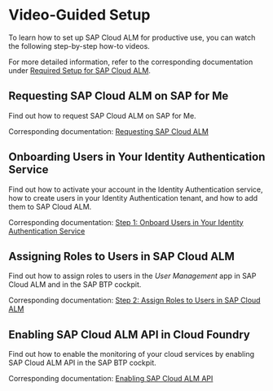 <!-- loiocd38b1f8e2494707b6a1368b39cc8767 -->

# Video-Guided Setup

To learn how to set up SAP Cloud ALM for productive use, you can watch the following step-by-step how-to videos.

For more detailed information, refer to the corresponding documentation under [Required Setup for SAP Cloud ALM](01_required_setup/required-setup-for-sap-cloud-alm-80b2c30.md).



<a name="loiocd38b1f8e2494707b6a1368b39cc8767__section_b31_2y3_bwb"/>

## Requesting SAP Cloud ALM on SAP for Me

Find out how to request SAP Cloud ALM on SAP for Me.

Corresponding documentation: [Requesting SAP Cloud ALM](requesting-sap-cloud-alm-2ba35e6.md)





<a name="loiocd38b1f8e2494707b6a1368b39cc8767__section_jx4_gfx_gqb"/>

## Onboarding Users in Your Identity Authentication Service

Find out how to activate your account in the Identity Authentication service, how to create users in your Identity Authentication tenant, and how to add them to SAP Cloud ALM.

Corresponding documentation: [Step 1: Onboard Users in Your Identity Authentication Service](01_required_setup/step-1-onboard-users-in-your-identity-authentication-service-f2a8a8c.md)





<a name="loiocd38b1f8e2494707b6a1368b39cc8767__section_zyt_gfx_gqb"/>

## Assigning Roles to Users in SAP Cloud ALM

Find out how to assign roles to users in the *User Management* app in SAP Cloud ALM and in the SAP BTP cockpit.

Corresponding documentation: [Step 2: Assign Roles to Users in SAP Cloud ALM](01_required_setup/step-2-assign-roles-to-users-in-sap-cloud-alm-7304b17.md)





<a name="loiocd38b1f8e2494707b6a1368b39cc8767__section_umy_gfx_gqb"/>

## Enabling SAP Cloud ALM API in Cloud Foundry

Find out how to enable the monitoring of your cloud services by enabling SAP Cloud ALM API in the SAP BTP cockpit.

Corresponding documentation: [Enabling SAP Cloud ALM API](02_integration_and_config_options/enabling-sap-cloud-alm-api-704b5dc.md)



